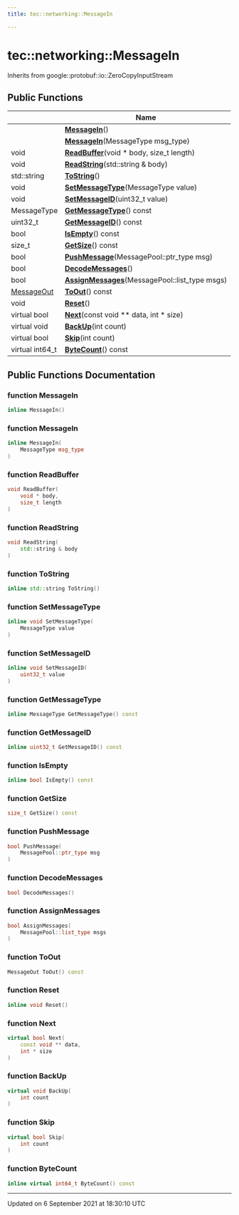 ```yaml
---
title: tec::networking::MessageIn

---
```


# tec::networking::MessageIn





Inherits from google::protobuf::io::ZeroCopyInputStream

## Public Functions

|                | Name           |
| -------------- | -------------- |
| | **[MessageIn](/engine/Classes/classtec_1_1networking_1_1_message_in/#function-messagein)**() |
| | **[MessageIn](/engine/Classes/classtec_1_1networking_1_1_message_in/#function-messagein)**(MessageType msg_type) |
| void | **[ReadBuffer](/engine/Classes/classtec_1_1networking_1_1_message_in/#function-readbuffer)**(void * body, size_t length) |
| void | **[ReadString](/engine/Classes/classtec_1_1networking_1_1_message_in/#function-readstring)**(std::string & body) |
| std::string | **[ToString](/engine/Classes/classtec_1_1networking_1_1_message_in/#function-tostring)**() |
| void | **[SetMessageType](/engine/Classes/classtec_1_1networking_1_1_message_in/#function-setmessagetype)**(MessageType value) |
| void | **[SetMessageID](/engine/Classes/classtec_1_1networking_1_1_message_in/#function-setmessageid)**(uint32_t value) |
| MessageType | **[GetMessageType](/engine/Classes/classtec_1_1networking_1_1_message_in/#function-getmessagetype)**() const |
| uint32_t | **[GetMessageID](/engine/Classes/classtec_1_1networking_1_1_message_in/#function-getmessageid)**() const |
| bool | **[IsEmpty](/engine/Classes/classtec_1_1networking_1_1_message_in/#function-isempty)**() const |
| size_t | **[GetSize](/engine/Classes/classtec_1_1networking_1_1_message_in/#function-getsize)**() const |
| bool | **[PushMessage](/engine/Classes/classtec_1_1networking_1_1_message_in/#function-pushmessage)**(MessagePool::ptr_type msg) |
| bool | **[DecodeMessages](/engine/Classes/classtec_1_1networking_1_1_message_in/#function-decodemessages)**() |
| bool | **[AssignMessages](/engine/Classes/classtec_1_1networking_1_1_message_in/#function-assignmessages)**(MessagePool::list_type msgs) |
| [MessageOut](/engine/Classes/classtec_1_1networking_1_1_message_out/) | **[ToOut](/engine/Classes/classtec_1_1networking_1_1_message_in/#function-toout)**() const |
| void | **[Reset](/engine/Classes/classtec_1_1networking_1_1_message_in/#function-reset)**() |
| virtual bool | **[Next](/engine/Classes/classtec_1_1networking_1_1_message_in/#function-next)**(const void ** data, int * size) |
| virtual void | **[BackUp](/engine/Classes/classtec_1_1networking_1_1_message_in/#function-backup)**(int count) |
| virtual bool | **[Skip](/engine/Classes/classtec_1_1networking_1_1_message_in/#function-skip)**(int count) |
| virtual int64_t | **[ByteCount](/engine/Classes/classtec_1_1networking_1_1_message_in/#function-bytecount)**() const |

## Public Functions Documentation

### function MessageIn

```cpp
inline MessageIn()
```


### function MessageIn

```cpp
inline MessageIn(
    MessageType msg_type
)
```


### function ReadBuffer

```cpp
void ReadBuffer(
    void * body,
    size_t length
)
```


### function ReadString

```cpp
void ReadString(
    std::string & body
)
```


### function ToString

```cpp
inline std::string ToString()
```


### function SetMessageType

```cpp
inline void SetMessageType(
    MessageType value
)
```


### function SetMessageID

```cpp
inline void SetMessageID(
    uint32_t value
)
```


### function GetMessageType

```cpp
inline MessageType GetMessageType() const
```


### function GetMessageID

```cpp
inline uint32_t GetMessageID() const
```


### function IsEmpty

```cpp
inline bool IsEmpty() const
```


### function GetSize

```cpp
size_t GetSize() const
```


### function PushMessage

```cpp
bool PushMessage(
    MessagePool::ptr_type msg
)
```


### function DecodeMessages

```cpp
bool DecodeMessages()
```


### function AssignMessages

```cpp
bool AssignMessages(
    MessagePool::list_type msgs
)
```


### function ToOut

```cpp
MessageOut ToOut() const
```


### function Reset

```cpp
inline void Reset()
```


### function Next

```cpp
virtual bool Next(
    const void ** data,
    int * size
)
```


### function BackUp

```cpp
virtual void BackUp(
    int count
)
```


### function Skip

```cpp
virtual bool Skip(
    int count
)
```


### function ByteCount

```cpp
inline virtual int64_t ByteCount() const
```


-------------------------------

Updated on  6 September 2021 at 18:30:10 UTC